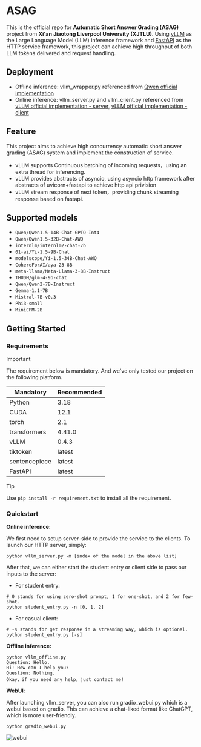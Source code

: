 # ASAG

This is the official repo for **Automatic Short Answer Grading (ASAG)** project from **Xi'an Jiaotong Liverpool University (XJTLU)**. Using [vLLM](https://github.com/vllm-project/vllm) as the Large Language Model (LLM) inference framework and [FastAPI](https://github.com/tiangolo/fastapi) as the HTTP service framework, this project can achieve high throughput of both LLM tokens delivered and request handling.

## Deployment

* Offline inference: vllm_wrapper.py referenced from [Qwen official implementation](https://github.com/QwenLM/Qwen/blob/main/examples/vllm_wrapper.py)
* Online inference: vllm_server.py and vllm_client.py referenced from [vLLM official implementation - server](https://github.com/vllm-project/vllm/blob/main/vllm/entrypoints/api_server.py), [vLLM official implementation - client](https://github.com/vllm-project/vllm/blob/main/examples/api_client.py)

## Feature

This project aims to achieve high concurrency automatic short answer grading (ASAG) system and implement the construction of service.

* vLLM supports Continuous batching of incoming requests，using an extra thread for inferencing.
* vLLM provides abstracts of asyncio, using asyncio http framework after abstracts of uvicorn+fastapi to achieve http api privision
* vLLM stream response of next token，providing chunk streaming response based on fastapi.

## Supported models

* `Qwen/Qwen1.5-14B-Chat-GPTQ-Int4`
* `Qwen/Qwen1.5-32B-Chat-AWQ`
* `internlm/internlm2-chat-7b`
* `01-ai/Yi-1.5-9B-Chat`
* `modelscope/Yi-1.5-34B-Chat-AWQ`
* `CohereForAI/aya-23-8B`
* `meta-llama/Meta-Llama-3-8B-Instruct`
* `THUDM/glm-4-9b-chat`
* `Qwen/Qwen2-7B-Instruct`
* `Gemma-1.1-7B`
* `Mistral-7B-v0.3`
* `Phi3-small`
* `MiniCPM-2B`

## Getting Started

### Requirements

> [!IMPORTANT] 
> The requirement below is mandatory. And we've only tested our project on the following platform.

| Mandatory     | Recommended |
| ------------- | ----------- |
| Python        | 3.18        |
| CUDA          | 12.1        |
| torch         | 2.1         |
| transformers  | 4.41.0      |
| vLLM          | 0.4.3       |
| tiktoken      | latest      |
| sentencepiece | latest      |
| FastAPI       | latest      |

> [!TIP]
>
> Use `pip install -r requirement.txt` to install all the requirement.

### Quickstart

**Online inference:**

We first need to setup server-side to provide the service to the clients. To launch our HTTP server, simply:

```text
python vllm_server.py -m [index of the model in the above list]
```

After that, we can either start the student entry or client side to pass our inputs to the server:

* For student entry:

```text
# 0 stands for using zero-shot prompt, 1 for one-shot, and 2 for few-shot.
python student_entry.py -n [0, 1, 2]
```

* For casual client:

```text
# -s stands for get response in a streaming way, which is optional.
python student_entry.py [-s]
```

**Offline inference:**

```
python vllm_offline.py
Question: Hello.
Hi! How can I help you?
Question: Nothing.
Okay，if you need any help，just contact me!
```

**WebUI**:

After launching vllm_server, you can also run gradio_webui.py which is a webui based on gradio. This can achieve a chat-liked format like ChatGPT, which is more user-friendly.

```
python gradio_webui.py
```

![webui](https://s2.loli.net/2024/06/11/duwy9Q4j7JM1PVp.png)

